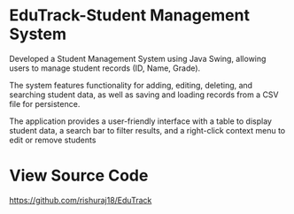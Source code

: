 # EduTrack-Student Management System
Developed a Student Management System using Java Swing, allowing users to manage student records (ID, Name, Grade).

The system features functionality for adding, editing, deleting, and searching student data, as well as saving and loading records from a CSV file for persistence.

The application provides a user-friendly interface with a table to display student data, a search bar to filter results, and a right-click context menu to edit or remove students

# View Source Code 
https://github.com/rishuraj18/EduTrack
